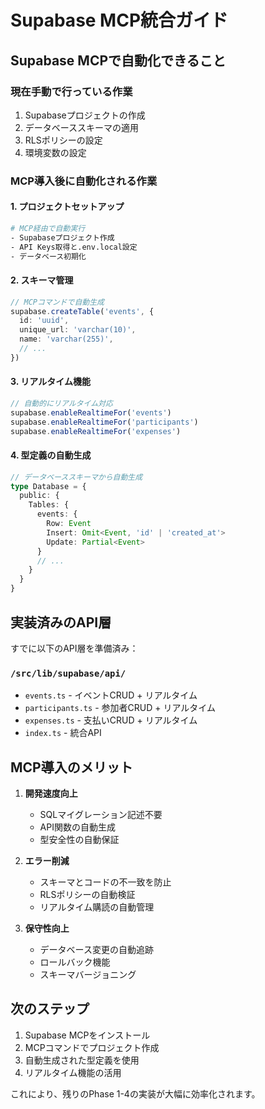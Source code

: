 # Supabase MCP統合ガイド

## Supabase MCPで自動化できること

### 現在手動で行っている作業
1. Supabaseプロジェクトの作成
2. データベーススキーマの適用
3. RLSポリシーの設定
4. 環境変数の設定

### MCP導入後に自動化される作業

#### 1. プロジェクトセットアップ
```bash
# MCP経由で自動実行
- Supabaseプロジェクト作成
- API Keys取得と.env.local設定
- データベース初期化
```

#### 2. スキーマ管理
```typescript
// MCPコマンドで自動生成
supabase.createTable('events', {
  id: 'uuid',
  unique_url: 'varchar(10)',
  name: 'varchar(255)',
  // ...
})
```

#### 3. リアルタイム機能
```typescript
// 自動的にリアルタイム対応
supabase.enableRealtimeFor('events')
supabase.enableRealtimeFor('participants')
supabase.enableRealtimeFor('expenses')
```

#### 4. 型定義の自動生成
```typescript
// データベーススキーマから自動生成
type Database = {
  public: {
    Tables: {
      events: {
        Row: Event
        Insert: Omit<Event, 'id' | 'created_at'>
        Update: Partial<Event>
      }
      // ...
    }
  }
}
```

## 実装済みのAPI層

すでに以下のAPI層を準備済み：

### `/src/lib/supabase/api/`
- `events.ts` - イベントCRUD + リアルタイム
- `participants.ts` - 参加者CRUD + リアルタイム  
- `expenses.ts` - 支払いCRUD + リアルタイム
- `index.ts` - 統合API

## MCP導入のメリット

1. **開発速度向上**
   - SQLマイグレーション記述不要
   - API関数の自動生成
   - 型安全性の自動保証

2. **エラー削減**
   - スキーマとコードの不一致を防止
   - RLSポリシーの自動検証
   - リアルタイム購読の自動管理

3. **保守性向上**
   - データベース変更の自動追跡
   - ロールバック機能
   - スキーマバージョニング

## 次のステップ

1. Supabase MCPをインストール
2. MCPコマンドでプロジェクト作成
3. 自動生成された型定義を使用
4. リアルタイム機能の活用

これにより、残りのPhase 1-4の実装が大幅に効率化されます。